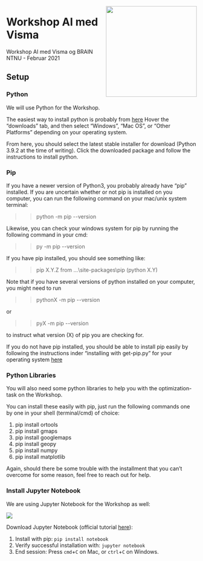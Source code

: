 <a href="https://www.brainntnu.no"><img src="https://i.imgur.com/S9pM24h.png" width=240 align="right"></a>
# Workshop AI med Visma

Workshop AI med Visma og BRAIN NTNU - Februar 2021

## Setup

### Python

We will use Python for the Workshop. 

The easiest way to install python is probably from <a href="https://www.python.org/">here</a>
Hover the “downloads” tab, and then select “Windows”, “Mac OS”, or “Other Platforms” depending on your operating system. 

From here, you should select the latest stable installer for download (Python 3.9.2 at the time of writing). Click the downloaded package and follow the instructions to install python. 


### Pip

If you have a newer version of Python3, you probably already have “pip” installed. 
If you are uncertain whether or not pip is installed on you computer, you can run the following command on your mac/unix system terminal:
>> python -m pip --version

Likewise, you can check your windows system for pip by running the following command in your cmd:
>> py -m pip --version

If you have pip installed, you should see something like:
>> pip X.Y.Z from ...\site-packages\pip (python X.Y)

Note that if you have several versions of python installed on your computer, you might need to run 
>> pythonX -m pip --version

or

>> pyX -m pip --version

to instruct what version (X) of pip you are checking for. 

If you do not have pip installed, you should be able to install pip easily by following the instructions inder “installing with get-pip.py” for your operating system <a href="https://pip.pypa.io/en/stable/installing/">here</a>


### Python Libraries

You will also need some python libraries to help you with the optimization-task on the Workshop. 

You can install these easily with pip, just run the following commands one by one in your shell (terminal/cmd) of choice:
1. pip install ortools
2. pip install gmaps
3. pip install googlemaps
4. pip install geopy
5. pip install numpy
6. pip install matplotlib

Again, should there be some trouble with the installment that you can’t overcome for some reason, feel free to reach out for help. 


### Install Jupyter Notebook

We are using Jupyter Notebook for the Workshop as well:

<a href="https://jupyter.org/#:~:text=The%20Jupyter%20Notebook%20is%20an,machine%20learning%2C%20and%20much%20more."><img src="https://i.imgur.com/MmxC3mq.png"></a>

Download Jupyter Notebook (official tutorial [here](https://jupyter.org/install.html)):

1. Install with pip: `pip install notebook`
2. Verify successful installation with: `jupyter notebook`
3. End session: Press `cmd`+`C` on Mac, or `ctrl`+`C` on Windows.

